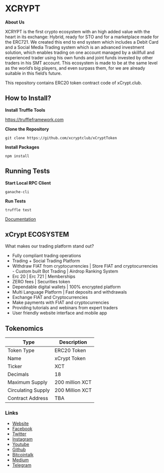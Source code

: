 # XCRYPT

**About Us**

XCRYPT is the first crypto ecosystem with an high added value with the heart in its exchange: Hybrid, ready for STO and for a marketplace made for the ERC721. We created this end to end system which includes a Debit Card and a Social Media Trading system which is an advanced investment solution, which enables trading on one account managed by a skillfull and experienced trader using his own funds and joint funds invested by other traders in his SMT account. This ecosystem is made to be at the same level as the world’s big players, and even surpass them, for we are already suitable in this field’s future.

This repository contains ERC20 token contract code of xCrypt.club.

## How to Install?

**Install Truffle Tools**

https://truffleframework.com

**Clone the Repository**

```git
git clone https://github.com/xcryptclub/xCryptToken
```

**Install Packages**

```node
npm install
```

## Running Tests

**Start Local RPC Client**

```shell
ganache-cli
```

**Run Tests**

```shell
truffle test
```

[Documentation](docs/xCryptToken.md)

## xCrypt ECOSYSTEM

What makes our trading platform stand out?

- Fully compliant trading operations
- Trading + Social Trading Platform
- Withdraw FIAT from cryptocurrencies | Store FIAT and cryptocurrencies - Custom built Bot Trading | Airdrop Ranking System
- Erc 20 | Erc 721 | Memberships
- ZERO fees | Securities token
- Dependable digital wallets | 100% encrypted platform
- Multi Language Platform | Fast deposits and withdrawals
- Exchange FIAT and Cryptocurrencies
- Make payments with FIAT and cryptocurrencies
- Providing tutorials and webinars from expert traders
- User friendly website interface and mobile app

## Tokenomics

| Type               | Description     |
| ------------------ | --------------- |
| Token Type         | ERC20 Token     |
| Name               | xCrypt Token    |
| Ticker             | XCT             |
| Decimals           | 18              |
| Maximum Supply     | 200 million XCT |
| Circulating Supply | 200 Million XCT |
| Contract Address   | TBA             |

### Links

- [Website](https://www.xcrypt.club)
- [Facebook](https://www.facebook.com/xcryptclub/)
- [Twitter](https://twitter.com/xcryptclub)
- [Instagram](https://www.instagram.com/xcryptclub/)
- [Youtube](https://www.youtube.com/channel/UCSTVlIYw7fj9PrVu9FYKKVQ)
- [Github](https://github.com/xcryptclub)
- [Bitcointalk](https://bitcointalk.org/index.php?topic=4993175.0)
- [Medium](https://medium.com/@xcryptclub)
- [Telegram](https://t.me/xcryptclub)
